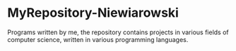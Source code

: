 # MyRepository-Niewiarowski
Programs written by me, the repository contains projects in various fields of computer science, written in various programming languages.
